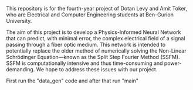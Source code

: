 This repository is for the fourth-year project of Dotan Levy and Amit Toker, who are Electrical and Computer Engineering students at Ben-Gurion University.

The aim of this project is to develop a Physics-Informed Neural Network that can predict, with minimal error, the complex electrical field of a signal passing through a fiber optic medium.
This network is intended to potentially replace the older method of numerically solving the Non-Linear Schrödinger Equation—known as the Split Step Fourier Method (SSFM).
SSFM is computationally intensive and thus time-consuming and power-demanding.
We hope to address these issues with our project.

First run the "data_gen" code and after that run "main"
